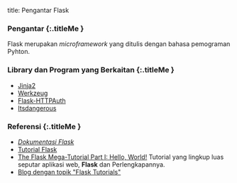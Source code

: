 title: Pengantar Flask


### <i class="fa fa-info-circle"></i> Pengantar {:.titleMe }

Flask merupakan _microframework_ yang ditulis dengan bahasa pemograman Pyhton.


### <i class="fa fa-info-circle"></i> Library dan Program yang Berkaitan {:.titleMe }

 - [Jinja2]()
 - [Werkzeug]()
 - [Flask-HTTPAuth]()
 - [Itsdangerous]()


### <i class="fa fa-list"></i> Referensi {:.titleMe }

- [_Dokumentasi Flask_](http://flask.pocoo.org/)
- [Tutorial Flask](http://flask.pocoo.org/docs/0.12/tutorial/)
- [The Flask Mega-Tutorial Part I: Hello, World!](https://blog.miguelgrinberg.com/post/the-flask-mega-tutorial-part-i-hello-world) Tutorial yang lingkup luas seputar aplikasi web, __Flask__ dan Perlengkapannya.
- [Blog dengan topik "Flask Tutorials"](https://realpython.com/tutorials/flask/)